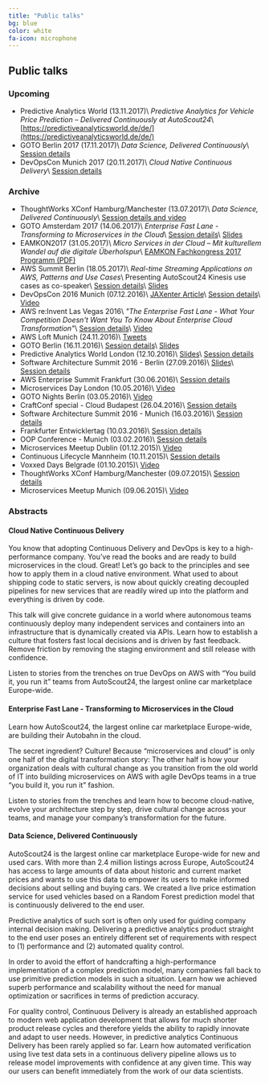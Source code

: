 ```yaml
---
title: "Public talks"
bg: blue
color: white
fa-icon: microphone
---
```


## Public talks

### Upcoming

* Predictive Analytics World (13.11.2017)\\
_Predictive Analytics for Vehicle Price Prediction – Delivered Continuously at AutoScout24_\\
[https://predictiveanalyticsworld.de/de/](https://predictiveanalyticsworld.de/de/)
* GOTO Berlin 2017 (17.11.2017)\\
_Data Science, Delivered Continuously_\\
[Session details](https://gotober.com/2017/sessions/209)
* DevOpsCon Munich 2017 (20.11.2017)\\
_Cloud Native Continuous Delivery_\\
[Session details](https://devopsconference.de/continuous-delivery/cloud-native-continuous-delivery/)

### Archive

* ThoughtWorks XConf Hamburg/Manchester (13.07.2017)\\
_Data Science, Delivered Continuously_\\
[Session details and video](https://www.thoughtworks.com/talks/data-science-delivered-continuously-xconf-eu-2017)
* GOTO Amsterdam 2017 (14.06.2017)\\
_Enterprise Fast Lane - Transforming to Microservices in the Cloud_\\
[Session details](https://gotoams.nl/2017/sessions/219)\\
[Slides](https://www.slideshare.net/cdeger/goto-amsterdam-2017-enterprise-fast-lane)
* EAMKON2017 (31.05.2017)\\
_Micro Services in der Cloud – Mit kulturellem Wandel auf die digitale Überholspur_\\
[EAMKON Fachkongress 2017 Programm (PDF)](http://www.eamkon.de/image/inhalte/file/EAMKON_Fachkongress_2017.pdf)
* AWS Summit Berlin (18.05.2017)\\
_Real-time Streaming Applications on AWS, Patterns and Use Cases_\\
Presenting AutoScout24 Kinesis use cases as co-speaker\\
[Session details](https://aws.amazon.com/summits/berlin/presentations2017/)\\
[Slides](http://presentations-berlin-summit-2017.s3-website.eu-central-1.amazonaws.com/NGA1-6_AutoScout24-AWS_Deger_Hausmann_Real-time_Streaming_Applications_on_AWS_Patterns_%20and_Use_Cases.pdf)
* DevOpsCon 2016 Munich (07.12.2016)\\
[JAXenter Article](https://jaxenter.de/microservices-cloud-devops-deger-56967)\\
[Session details](https://devopsconference.de/session/highway-to-heaven-building-microservices-in-the-cloud/)\\
[Video](https://www.youtube.com/watch?v=txY0m9c5M9E)
* AWS re:Invent Las Vegas 2016\\
_"The Enterprise Fast Lane - What Your Competition Doesn't Want You To Know About Enterprise Cloud Transformation"_\\
[Session details](https://www.portal.reinvent.awsevents.com/connect/sessionDetail.ww?SESSION_ID=8099)\\
[Video](https://www.youtube.com/watch?v=IHLJVcejDvU)
* AWS Loft Munich (24.11.2016)\\
[Tweets](https://twitter.com/search?q=%23awsloft%20%40cdeger)
* GOTO Berlin (16.11.2016)\\
[Session details](https://gotocon.com/berlin-2016/presentations/show_talk.jsp?oid=8033)\\
[Slides](http://www.slideshare.net/cdeger/goto-berlin-2016)
* Predictive Analytics World London (12.10.2016)\\
[Slides](http://www.slideshare.net/ArifWider/predictive-analytics-for-vehicle-price-prediction-delivered-continuously-at-autoscout24)\\
[Session details](http://predictiveanalyticsworld.co.uk/london2016/speakers/)
* Software Architecture Summit 2016 - Berlin (27.09.2016)\\
[Slides](http://www.slideshare.net/cdeger/microservices-in-der-cloud-software-architecture-summit-berlin-2016)\\
[Session details](http://software-architecture-summit.de)
* AWS Enterprise Summit Frankfurt (30.06.2016)\\
[Session details](https://aws.amazon.com/de/campaigns/event-enterprise/sprecher/)
* Microservices Day London (10.05.2016)\\
[Video](https://www.youtube.com/watch?v=IxKisTcWKR0)
* GOTO Nights Berlin (03.05.2016)\\
[Video](https://www.youtube.com/watch?v=xM8CBgqCEBY)
* CraftConf special - Cloud Budapest (26.04.2016)\\
[Session details](http://www.meetup.com/Cloud-Budapest/events/230151205/)
* Software Architecture Summit 2016 - Munich (16.03.2016)\\
[Session details](http://lanyrd.com/2016/softwarchsummit/sdxgpm/)
* Frankfurter Entwicklertag (10.03.2016)\\
[Session details](https://entwicklertag.de/frankfurt/2016/highway-heaven-building-microservices-cloud)
* OOP Conference - Munich (03.02.2016)\\
[Session details](http://www.oop-konferenz.de/oop2016/konferenz/konferenzprogramm/sessiondetails/action/detail/session/nmi-1/title/highway-to-heaven-building-microservices-in-the-cloud.html)
* Microservices Meetup Dublin (01.12.2015)\\
[Video](https://www.youtube.com/watch?v=usCTvxDkt3U)
* Continuous Lifecycle Mannheim (10.11.2015)\\
[Session details](http://www.continuouslifecycle.de/2015/veranstaltung-4846-building-microservices-in-the-cloud-at-autoscout24.html?id=4846)
* Voxxed Days Belgrade (01.10.2015)\\
[Video](https://www.youtube.com/watch?v=pujL7EY7Zno)
* ThoughtWorks XConf Hamburg/Manchester (09.07.2015)\\
[Session details](https://www.thoughtworks.com/talks/highway-to-heaven-building-microservices-in-the-cloud)
* Microservices Meetup Munich (09.06.2015)\\
[Video](https://www.youtube.com/watch?v=wf91ML8ltGw)

### Abstracts

#### Cloud Native Continuous Delivery
You know that adopting Continuous Delivery and DevOps is key to a high-performance company. You’ve read the books and are ready to build microservices in the cloud. Great! Let’s go back to the principles and see how to apply them in a cloud native environment. What used to about shipping code to static servers, is now about quickly creating decoupled pipelines for new services that are readily wired up into the platform and everything is driven by code.

This talk will give concrete guidance in a world where autonomous teams continuously deploy many independent services and containers into an infrastructure that is dynamically created via APIs. Learn how to establish a culture that fosters fast local decisions and is driven by fast feedback. Remove friction by removing the staging environment and still release with confidence.

Listen to stories from the trenches on true DevOps on AWS with “You build it, you run it” teams from AutoScout24, the largest online car marketplace Europe-wide.

#### Enterprise Fast Lane - Transforming to Microservices in the Cloud
Learn how AutoScout24, the largest online car marketplace Europe-wide, are building their Autobahn in the cloud.

The secret ingredient? Culture! Because “microservices and cloud” is only one half of the digital transformation story: The other half is how your organization deals with cultural change as you transition from the old world of IT into building microservices on AWS with agile DevOps teams in a true “you build it, you run it” fashion.

Listen to stories from the trenches and learn how to become cloud-native, evolve your architecture step by step, drive cultural change across your teams, and manage your company’s transformation for the future.

#### Data Science, Delivered Continuously
AutoScout24 is the largest online car marketplace Europe-wide for new and used cars. With more than 2.4 million listings across Europe, AutoScout24 has access to large amounts of data about historic and current market prices and wants to use this data to empower its users to make informed decisions about selling and buying cars. We created a live price estimation service for used vehicles based on a Random Forest prediction model that is continuously delivered to the end user.

Predictive analytics of such sort is often only used for guiding company internal decision making. Delivering a predictive analytics product straight to the end user poses an entirely different set of requirements with respect to (1) performance and (2) automated quality control.

In order to avoid the effort of handcrafting a high-performance implementation of a complex prediction model, many companies fall back to use primitive prediction models in such a situation. Learn how we achieved superb performance and scalability without the need for manual optimization or sacrifices in terms of prediction accuracy.

For quality control, Continuous Delivery is already an established approach to modern web application development that allows for much shorter product release cycles and therefore yields the ability to rapidly innovate and adapt to user needs. However, in predictive analytics Continuous Delivery has been rarely applied so far. Learn how automated verification using live test data sets in a continuous delivery pipeline allows us to release model improvements with confidence at any given time. This way our users can benefit immediately from the work of our data scientists.
